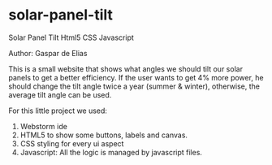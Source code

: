 # solar-panel-tilt
Solar Panel Tilt Html5 CSS Javascript

Author: Gaspar de Elias

This is a small website that shows what angles we should tilt our solar panels to get a better efficiency.
If the user wants to get 4% more power, he should change the tilt angle twice a year (summer & winter), otherwise, the average tilt angle can be used.

For this little project we used:
1. Webstorm ide
2. HTML5 to show some buttons, labels and canvas.
3. CSS styling for every ui aspect
4. Javascript: All the logic is managed by javascript files.


